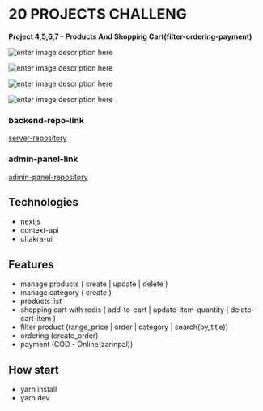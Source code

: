 # 20 PROJECTS CHALLENG

**Project 4,5,6,7 - Products And Shopping Cart(filter-ordering-payment)**

![enter image description here](https://s4.uupload.ir/files/profile_ugx6.jpg)

![enter image description here](https://s18.picofile.com/file/8436871918/front.JPG)

![enter image description here](https://s19.picofile.com/file/8436020576/details.JPG)

![enter image description here](https://s19.picofile.com/file/8436020592/cart.JPG)

### backend-repo-link

[server-repository](https://github.com/MostafaZr-Dev/20projects-4-simpleShop-server)

### admin-panel-link

[admin-panel-repository](https://github.com/MostafaZr-Dev/20projects-4-simpleShop-adminPanel)

## Technologies

- nextjs
- context-api
- chakra-ui

## Features

- manage products ( create | update | delete )
- manage category ( create )
- products list
- shopping cart with redis ( add-to-cart | update-item-quantity | delete-cart-item )
- filter product (range_price | order | category | search(by_title))
- ordering (create_order)
- payment (COD - Online(zarinpal))

## How start

- yarn install
- yarn dev
